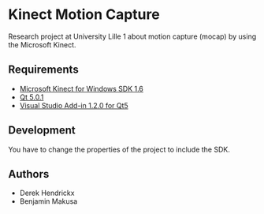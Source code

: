 Kinect Motion Capture
=====================
Research project at University Lille 1 about motion capture (mocap) by using the Microsoft Kinect.

Requirements
------------
* [Microsoft Kinect for Windows SDK 1.6](http://www.microsoft.com/en-us/kinectforwindows/develop/developer-downloads.aspx)
* [Qt 5.0.1](http://releases.qt-project.org/qt5/5.0.1/qt-windows-opensource-5.0.1-msvc2010_32-x86-offline.exe)
* [Visual Studio Add-in 1.2.0 for Qt5](http://releases.qt-project.org/vsaddin/qt-vs-addin-1.2.0-opensource.exe)

Development
-----------
You have to change the properties of the project to include the SDK.

Authors
-------
* Derek Hendrickx
* Benjamin Makusa
